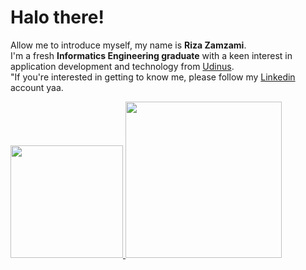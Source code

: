 # Halo there! 
Allow me to introduce myself, my name is **Riza Zamzami**.\
I'm a fresh **Informatics Engineering graduate** with a keen interest in application development and technology from [Udinus](https://www.dinus.ac.id/).\
"If you're interested in getting to know me, please follow my [Linkedin](https://www.linkedin.com/in/rizazamz/) account yaa.

<p align="left">
<a href="https://github.com/abdullahJufri">
  <img height="180em" src="https://github-readme-stats-eight-theta.vercel.app/api?username=rizazamz&show_icons=true&theme=algolia&include_all_commits=true&count_private=true"/>
  <img height="250em" src="https://github-readme-stats-eight-theta.vercel.app/api/top-langs/?username=abdullahJufri&layout=compact&langs_count=8&theme=algolia"/>
</a>
</p>

<!--
**rizazamz/rizazamz** is a ✨ _special_ ✨ repository because its `README.md` (this file) appears on your GitHub profile.

Here are some ideas to get you started:

- 🔭 I’m currently working on ...
- 🌱 I’m currently learning ...
- 👯 I’m looking to collaborate on ...
- 🤔 I’m looking for help with ...
- 💬 Ask me about ...
- 📫 How to reach me: ...
- 😄 Pronouns: ...
- ⚡ Fun fact: ...
-->
